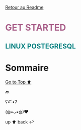 [Retour au Readme](/PostgreSQL/README.md)

<h1 style="color: #ab638c"> GET STARTED </h1>
<h2 style="color: #008080;">LINUX POSTEGRESQL </h2>

# Sommaire

[Go to Top ⬆️](#sommaire)

🔙

ʕ•͡-•ʔ

(◍•ᴗ•◍)❤

up ⬆️
back ↩️
